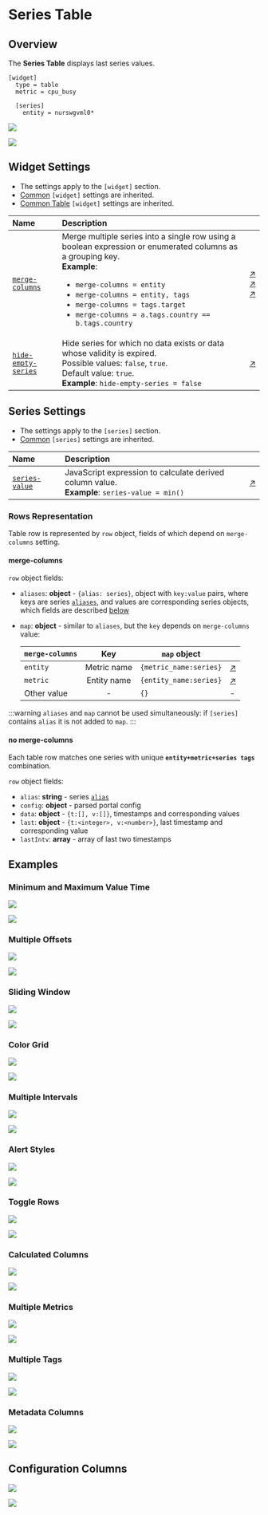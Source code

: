 # Series Table

## Overview

The **Series Table** displays last series values.

```ls
[widget]
  type = table
  metric = cpu_busy

  [series]
    entity = nurswgvml0*
```

![](./images/streaming-table-title.png)

[![](../../images/button.png)](https://apps.axibase.com/chartlab/7c05786f)

## Widget Settings

* The settings apply to the `[widget]` section.
* [Common](../shared/README.md#widget-settings) `[widget]` settings are inherited.
* [Common Table](../shared-table/README.md#widget-settings) `[widget]` settings are inherited.

Name | Description | &nbsp;
:--|:--|:--
<a name="merge-columns"></a>[`merge-columns`](#merge-columns)| Merge multiple series into a single row using a boolean expression or enumerated columns as a grouping key.<br>**Example**: <ul><li>`merge-columns = entity`</li><li>`merge-columns = entity, tags`</li><li>`merge-columns = tags.target`</li><li>`merge-columns = a.tags.country == b.tags.country`</li></ul>| [↗](https://apps.axibase.com/chartlab/6489829c/25/)<br>[↗](https://apps.axibase.com/chartlab/a6853bd2/2/)<br>[↗](https://apps.axibase.com/chartlab/42a161bc/4/)|
<a name="hide-empty-series"></a>[`hide-empty-series`](#hide-empty-series)| Hide series for which no data exists or data whose validity is expired.<br>Possible values: `false`, `true`.<br>Default value: `true`.<br>**Example**: `hide-empty-series = false`| [↗](https://apps.axibase.com/chartlab/cfc5c1bd)

## Series Settings

* The settings apply to the `[series]` section.
* [Common](../shared/README.md#series-settings) `[series]` settings are inherited.

Name | Description | &nbsp;
:--|:--|:--
<a name="series-value"></a>[`series-value`](#series-value) | JavaScript expression to calculate derived column value.<br>**Example**: `series-value = min()` | [↗](https://apps.axibase.com/chartlab/b0a45b83/2/ )

### Rows Representation

Table row is represented by `row` object, fields of which depend on `merge-columns` setting.

#### merge-columns

`row` object fields:

 * `aliases`: **object** - `{alias: series}`, object with `key:value` pairs, where keys are series [`aliases`](../shared/README.md#alias), and values are corresponding series objects, which fields are described [below](#no-merge-columns)
 * `map`: **object** - similar to `aliases`, but the `key` depends on `merge-columns` value:

    `merge-columns`| Key| `map` object|&nbsp;
    ---|:---:|---|---|
    `entity`|Metric name| `{metric_name:series}`|[↗](https://apps.axibase.com/chartlab/ff8aabfd/3/)
    `metric`|Entity name| `{entity_name:series}`|[↗](https://apps.axibase.com/chartlab/ff8aabfd/4/)
    Other value|-|`{}`|-

:::warning
`aliases` and `map` cannot be used simultaneously: if `[series]` contains `alias` it is not added to `map`.
:::

#### no merge-columns

Each table row matches one series with unique **`entity+metric+series tags`** combination.

`row` object fields:

 * `alias`: **string** - series [`alias`](../shared/README.md#alias)
 * `config`: **object** - parsed portal config
 * `data`: **object** - `{t:[], v:[]}`, timestamps and corresponding values
 * `last`: **object** - `{t:<integer>, v:<number>}`, last timestamp and corresponding value
 * `lastIntv`: **array** - array of last two timestamps

## Examples

### Minimum and Maximum Value Time

![](./images/min-max-2.png)

[![](../../images/button.png)](https://apps.axibase.com/chartlab/905f49d0)

### Multiple Offsets

![](./images/offset.png)

[![](../../images/button.png)](https://apps.axibase.com/chartlab/7c463fac)

### Sliding Window

![](./images/sliding-window.png)

[![](../../images/button.png)](https://apps.axibase.com/chartlab/b09687f9)

### Color Grid

![](./images/st-1.png)

[![](../../images/button.png)](https://apps.axibase.com/chartlab/6489829c/8/)

### Multiple Intervals

![](./images/multiple-intervals.png)

[![](../../images/button.png)](https://apps.axibase.com/chartlab/b371626f/2/)

### Alert Styles

![](./images/alert-example-1.png)

[![](../../images/button.png)](https://apps.axibase.com/chartlab/4d03229c)

### Toggle Rows

![](./images/toggle-rows-2.png)

[![](../../images/button.png)](https://apps.axibase.com/chartlab/ae3ece3f)

### Calculated Columns

![](./images/calculated-columns.png)

[![](../../images/button.png)](https://apps.axibase.com/chartlab/ff8aabfd)

### Multiple Metrics

![](./images/st-1.png)

[![](../../images/button.png)](https://apps.axibase.com/chartlab/ca71ab6d)

### Multiple Tags

![](./images/multiple-tags.png)

[![](../../images/button.png)](https://apps.axibase.com/chartlab/c9e3624d)

### Metadata Columns

![](./images/configure-columns.png)

[![](../../images/button.png)](https://apps.axibase.com/chartlab/f804ddc9)

## Configuration Columns

![](./images/st-2.png)

[![](../../images/button.png)](https://apps.axibase.com/chartlab/fb8bdf13/4/)
